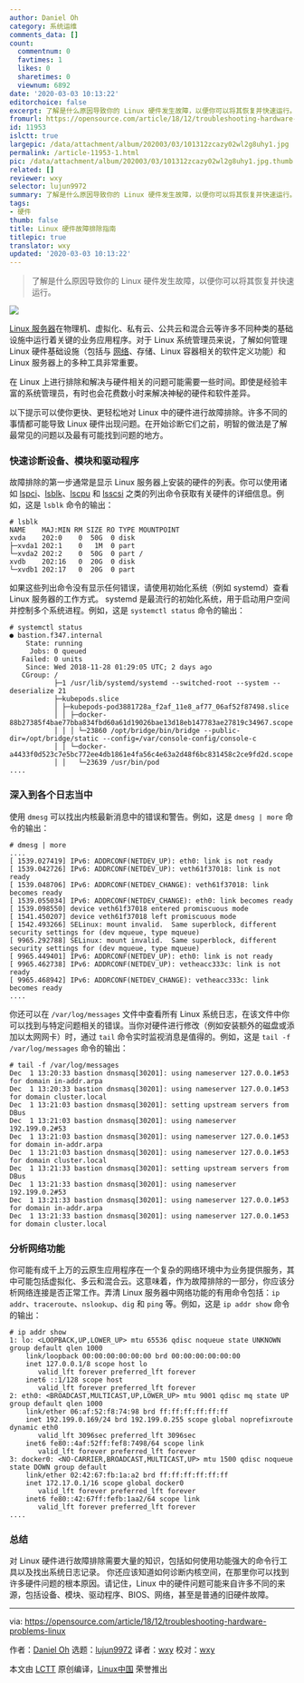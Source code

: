 ```yaml
---
author: Daniel Oh
category: 系统运维
comments_data: []
count:
  commentnum: 0
  favtimes: 1
  likes: 0
  sharetimes: 0
  viewnum: 6892
date: '2020-03-03 10:13:22'
editorchoice: false
excerpt: 了解是什么原因导致你的 Linux 硬件发生故障，以便你可以将其恢复并快速运行。
fromurl: https://opensource.com/article/18/12/troubleshooting-hardware-problems-linux
id: 11953
islctt: true
largepic: /data/attachment/album/202003/03/101312zcazy02wl2g8uhy1.jpg
permalink: /article-11953-1.html
pic: /data/attachment/album/202003/03/101312zcazy02wl2g8uhy1.jpg.thumb.jpg
related: []
reviewer: wxy
selector: lujun9972
summary: 了解是什么原因导致你的 Linux 硬件发生故障，以便你可以将其恢复并快速运行。
tags:
- 硬件
thumb: false
title: Linux 硬件故障排除指南
titlepic: true
translator: wxy
updated: '2020-03-03 10:13:22'
---
```



> 
> 了解是什么原因导致你的 Linux 硬件发生故障，以便你可以将其恢复并快速运行。
> 
> 
> 


![](/data/attachment/album/202003/03/101312zcazy02wl2g8uhy1.jpg)


[Linux 服务器](https://opensource.com/article/18/5/what-linux-server)在物理机、虚拟化、私有云、公共云和混合云等许多不同种类的基础设施中运行着关键的业务应用程序。对于 Linux 系统管理员来说，了解如何管理 Linux 硬件基础设施（包括与 [网络](https://opensource.com/article/18/11/intro-software-defined-networking)、存储、Linux 容器相关的软件定义功能）和 Linux 服务器上的多种工具非常重要。


在 Linux 上进行排除和解决与硬件相关的问题可能需要一些时间。即使是经验丰富的系统管理员，有时也会花费数小时来解决神秘的硬件和软件差异。


以下提示可以使你更快、更轻松地对 Linux 中的硬件进行故障排除。许多不同的事情都可能导致 Linux 硬件出现问题。在开始诊断它们之前，明智的做法是了解最常见的问题以及最有可能找到问题的地方。


### 快速诊断设备、模块和驱动程序


故障排除的第一步通常是显示 Linux 服务器上安装的硬件的列表。你可以使用诸如 [lspci](https://linux.die.net/man/8/lspci)、[lsblk](https://linux.die.net/man/8/lsblk)、[lscpu](https://linux.die.net/man/1/lscpu) 和 [lsscsi](https://linux.die.net/man/8/lsscsi) 之类的列出命令获取有关硬件的详细信息。例如，这是 `lsblk` 命令的输出：



```
# lsblk
NAME    MAJ:MIN RM SIZE RO TYPE MOUNTPOINT
xvda    202:0    0  50G  0 disk
├─xvda1 202:1    0   1M  0 part
└─xvda2 202:2    0  50G  0 part /
xvdb    202:16   0  20G  0 disk
└─xvdb1 202:17   0  20G  0 part
```

如果这些列出命令没有显示任何错误，请使用初始化系统（例如 systemd）查看 Linux 服务器的工作方式。 systemd 是最流行的初始化系统，用于启动用户空间并控制多个系统进程。例如，这是 `systemctl status` 命令的输出：



```
# systemctl status
● bastion.f347.internal
    State: running
     Jobs: 0 queued
   Failed: 0 units
    Since: Wed 2018-11-28 01:29:05 UTC; 2 days ago
   CGroup: /
           ├─1 /usr/lib/systemd/systemd --switched-root --system --deserialize 21
           ├─kubepods.slice
           │ ├─kubepods-pod3881728a_f2af_11e8_af77_06af52f87498.slice
           │ │ ├─docker-88b27385f4bae77bba834fbd60a61d19026bae13d18eb147783ae27819c34967.scope
           │ │ │ └─23860 /opt/bridge/bin/bridge --public-dir=/opt/bridge/static --config=/var/console-config/console-c
           │ │ └─docker-a4433f0d523c7e5bc772ee4db1861e4fa56c4e63a2d48f6bc831458c2ce9fd2d.scope
           │ │   └─23639 /usr/bin/pod
....
```

### 深入到各个日志当中


使用 `dmesg` 可以找出内核最新消息中的错误和警告。例如，这是 `dmesg | more` 命令的输出：



```
# dmesg | more
....
[ 1539.027419] IPv6: ADDRCONF(NETDEV_UP): eth0: link is not ready
[ 1539.042726] IPv6: ADDRCONF(NETDEV_UP): veth61f37018: link is not ready
[ 1539.048706] IPv6: ADDRCONF(NETDEV_CHANGE): veth61f37018: link becomes ready
[ 1539.055034] IPv6: ADDRCONF(NETDEV_CHANGE): eth0: link becomes ready
[ 1539.098550] device veth61f37018 entered promiscuous mode
[ 1541.450207] device veth61f37018 left promiscuous mode
[ 1542.493266] SELinux: mount invalid.  Same superblock, different security settings for (dev mqueue, type mqueue)
[ 9965.292788] SELinux: mount invalid.  Same superblock, different security settings for (dev mqueue, type mqueue)
[ 9965.449401] IPv6: ADDRCONF(NETDEV_UP): eth0: link is not ready
[ 9965.462738] IPv6: ADDRCONF(NETDEV_UP): vetheacc333c: link is not ready
[ 9965.468942] IPv6: ADDRCONF(NETDEV_CHANGE): vetheacc333c: link becomes ready
....
```

你还可以在 `/var/log/messages` 文件中查看所有 Linux 系统日志，在该文件中你可以找到与特定问题相关的错误。当你对硬件进行修改（例如安装额外的磁盘或添加以太网网卡）时，通过 `tail` 命令实时监视消息是值得的。例如，这是 `tail -f /var/log/messages` 命令的输出：



```
# tail -f /var/log/messages
Dec  1 13:20:33 bastion dnsmasq[30201]: using nameserver 127.0.0.1#53 for domain in-addr.arpa
Dec  1 13:20:33 bastion dnsmasq[30201]: using nameserver 127.0.0.1#53 for domain cluster.local
Dec  1 13:21:03 bastion dnsmasq[30201]: setting upstream servers from DBus
Dec  1 13:21:03 bastion dnsmasq[30201]: using nameserver 192.199.0.2#53
Dec  1 13:21:03 bastion dnsmasq[30201]: using nameserver 127.0.0.1#53 for domain in-addr.arpa
Dec  1 13:21:03 bastion dnsmasq[30201]: using nameserver 127.0.0.1#53 for domain cluster.local
Dec  1 13:21:33 bastion dnsmasq[30201]: setting upstream servers from DBus
Dec  1 13:21:33 bastion dnsmasq[30201]: using nameserver 192.199.0.2#53
Dec  1 13:21:33 bastion dnsmasq[30201]: using nameserver 127.0.0.1#53 for domain in-addr.arpa
Dec  1 13:21:33 bastion dnsmasq[30201]: using nameserver 127.0.0.1#53 for domain cluster.local
```

### 分析网络功能


你可能有成千上万的云原生应用程序在一个复杂的网络环境中为业务提供服务，其中可能包括虚拟化、多云和混合云。这意味着，作为故障排除的一部分，你应该分析网络连接是否正常工作。弄清 Linux 服务器中网络功能的有用命令包括：`ip addr`、`traceroute`、`nslookup`、`dig` 和 `ping` 等。例如，这是 `ip addr show` 命令的输出：



```
# ip addr show
1: lo: <LOOPBACK,UP,LOWER_UP> mtu 65536 qdisc noqueue state UNKNOWN group default qlen 1000
    link/loopback 00:00:00:00:00:00 brd 00:00:00:00:00:00
    inet 127.0.0.1/8 scope host lo
       valid_lft forever preferred_lft forever
    inet6 ::1/128 scope host
       valid_lft forever preferred_lft forever
2: eth0: <BROADCAST,MULTICAST,UP,LOWER_UP> mtu 9001 qdisc mq state UP group default qlen 1000
    link/ether 06:af:52:f8:74:98 brd ff:ff:ff:ff:ff:ff
    inet 192.199.0.169/24 brd 192.199.0.255 scope global noprefixroute dynamic eth0
       valid_lft 3096sec preferred_lft 3096sec
    inet6 fe80::4af:52ff:fef8:7498/64 scope link
       valid_lft forever preferred_lft forever
3: docker0: <NO-CARRIER,BROADCAST,MULTICAST,UP> mtu 1500 qdisc noqueue state DOWN group default
    link/ether 02:42:67:fb:1a:a2 brd ff:ff:ff:ff:ff:ff
    inet 172.17.0.1/16 scope global docker0
       valid_lft forever preferred_lft forever
    inet6 fe80::42:67ff:fefb:1aa2/64 scope link
       valid_lft forever preferred_lft forever
....
```

### 总结


对 Linux 硬件进行故障排除需要大量的知识，包括如何使用功能强大的命令行工具以及找出系统日志记录。 你还应该知道如何诊断内核空间，在那里你可以找到许多硬件问题的根本原因。请记住，Linux 中的硬件问题可能来自许多不同的来源，包括设备、模块、驱动程序、BIOS、网络，甚至是普通的旧硬件故障。




---


via: <https://opensource.com/article/18/12/troubleshooting-hardware-problems-linux>


作者：[Daniel Oh](https://opensource.com/users/daniel-oh) 选题：[lujun9972](https://github.com/lujun9972) 译者：[wxy](https://github.com/wxy) 校对：[wxy](https://github.com/wxy)


本文由 [LCTT](https://github.com/LCTT/TranslateProject) 原创编译，[Linux中国](https://linux.cn/) 荣誉推出